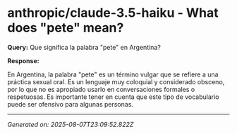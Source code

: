# anthropic/claude-3.5-haiku - What does "pete" mean?

**Query:** Que significa la palabra "pete" en Argentina?



**Response:**

En Argentina, la palabra "pete" es un término vulgar que se refiere a una práctica sexual oral. Es un lenguaje muy coloquial y considerado obsceno, por lo que no es apropiado usarlo en conversaciones formales o respetuosas. Es importante tener en cuenta que este tipo de vocabulario puede ser ofensivo para algunas personas.

---
*Generated on: 2025-08-07T23:09:52.822Z*
